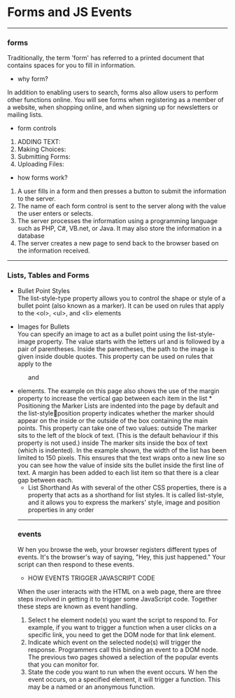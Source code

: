 # Forms and JS Events
---
### forms
Traditionally, the term 'form' has referred 
to a printed document that contains 
spaces for you to fill in information.  

* why form?

In addition to enabling users to 
search, forms also allow users 
to perform other functions 
online. You will see forms 
when registering as a member 
of a website, when shopping 
online, and when signing up for 
newsletters or mailing lists.  

* form controls  
1. ADDING TEXT:
2. Making Choices:
3. Submitting Forms:
4. Uploading Files:

* how forms work?
1. A user fills in a form and then presses a button 
to submit the information to the server.
2. The name of each form 
control is sent to the 
server along with the 
value the user enters or 
selects.
3. The server processes 
the information using a 
programming language 
such as PHP, C#, VB.net, 
or Java. It may also store 
the information in a 
database
4. The server creates a new 
page to send back to the 
browser based on the 
information received.


---

### Lists, Tables and Forms  

* Bullet Point Styles  
The list-style-type property 
allows you to control the shape 
or style of a bullet point (also 
known as a marker). 
It can be used on rules that 
apply to the \<ol>, \<ul>, and \<li>
elements

* Images for Bullets  
You can specify an image to act 
as a bullet point using the
list-style-image property.
The value starts with the letters 
url and is followed by a pair 
of parentheses. Inside the 
parentheses, the path to the 
image is given inside double 
quotes.
This property can be used on 
rules that apply to the <ul> and 
<li> elements.
The example on this page also 
shows the use of the margin
property to increase the vertical 
gap between each item in the 
list  
* Positioning the Marker  
Lists are indented into the page 
by default and the list-styleposition property indicates 
whether the marker should 
appear on the inside or the 
outside of the box containing the 
main points. 
This property can take one of 
two values:
outside
The marker sits to the left of the 
block of text. (This is the default 
behaviour if this property is not 
used.)
inside
The marker sits inside the box of 
text (which is indented).
In the example shown, the width 
of the list has been limited to 150 
pixels. This ensures that the text 
wraps onto a new line so you can 
see how the value of inside sits 
the bullet inside the first line of 
text. 
A margin has been added to 
each list item so that there is a 
clear gap between each.

* List Shorthand 
As with several of the other CSS 
properties, there is a property 
that acts as a shorthand for list 
styles. It is called list-style, 
and it allows you to express 
the markers' style, image and 
position properties in any order

---

### events

W hen you browse the web, your browser registers different 
types of events. It's the browser's way of saying, "Hey, this 
just happened." Your script can then respond to these events. 

* HOW EVENTS TRIGGER JAVASCRIPT CODE  

When the user interacts with the HTML on a web page, there are three 
steps involved in getting it to trigger some JavaScript code. 
Together these steps are known as event handling. 
1. Select t he element 
node(s) you want the 
script to respond to. 
For example, if you want to 
trigger a function when a user 
clicks on a specific link, you need 
to get the DOM node for that 
link element.
2. Indicate which event on 
the selected node(s) will 
trigger the response. 
Programmers call this binding an 
event to a DOM node. 
The previous two pages showed 
a selection of the popular events 
that you can monitor for.
3. State the code you want 
to run when the event 
occurs. 
W hen the event occurs, on a 
specified element, it will trigger 
a function. This may be a named 
or an anonymous function. 



